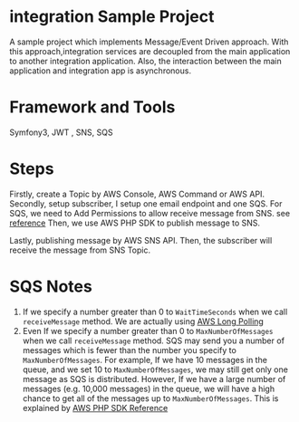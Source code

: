 integration Sample Project
===============

A sample project which implements Message/Event Driven approach.
With this approach,integration services are decoupled from the main application to another integration application.
Also, the interaction between the main application and integration app is asynchronous.

# Framework and Tools
Symfony3, JWT , SNS, SQS 

# Steps
Firstly, create a Topic by AWS Console, AWS Command or AWS API.
Secondly, setup subscriber, I setup one email endpoint and one SQS.
For SQS, we need to Add Permissions to allow receive message from SNS.
see [reference](http://docs.aws.amazon.com/sns/latest/dg/SendMessageToSQS.html)
Then, we use AWS PHP SDK to publish message to SNS.

Lastly, publishing message by AWS SNS API. Then, the subscriber will receive the message from SNS Topic.

# SQS Notes
1. If we specify a number greater than 0 to `WaitTimeSeconds` when we call `receiveMessage` method.
We are actually using [AWS Long Polling](http://docs.aws.amazon.com/AWSSimpleQueueService/latest/SQSDeveloperGuide/sqs-long-polling.html)
2. Even If we specify a number greater than 0 to `MaxNumberOfMessages` when we call `receiveMessage` method.
SQS may send you a number of messages which is fewer than the number you specify to `MaxNumberOfMessages`. For example, If we have 10 messages in the queue,
and we set 10 to `MaxNumberOfMessages`, we may still get only one message as SQS is distributed. However,
If we have a large number of messages (e.g. 10,000 messages) in the queue, we will have a high chance to get all of the messages up to `MaxNumberOfMessages`.
This is explained by [AWS PHP SDK Reference](http://docs.aws.amazon.com/aws-sdk-php/v3/api/api-sqs-2012-11-05.html#receivemessage) 
